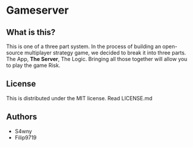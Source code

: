 # Gameserver

What is this? 
--------------
This is one of a three part system. In the process of building an open-source multiplayer strategy game, we decided to break it into three parts. The App, **The Server**, The Logic. Bringing all those together will allow you to play the game Risk. 

License
--------
This is distributed under the MIT license. Read LICENSE.md

Authors
--------
- S4wny
- Filip9719